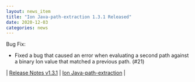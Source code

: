 ```yaml
---
layout: news_item
title: "Ion Java-path-extraction 1.3.1 Released"
date: 2020-12-03
categories: news 
---
```


Bug Fix:
* Fixed a bug that caused an error when evaluating a second path against a binary Ion value that matched a previous path. (#21)

| [Release Notes v1.3.1](https://github.com/amzn//releases/tag/v1.3.1) | [Ion Java-path-extraction](https://github.com/amzn/ion-java-path-extraction) |

